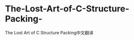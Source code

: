 The-Lost-Art-of-C-Structure-Packing-
====================================

The Lost Art of C Structure Packing中文翻译
